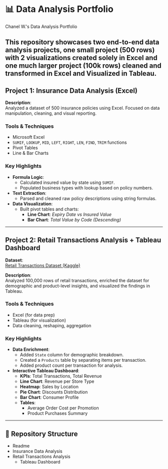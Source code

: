 # 📊 Data Analysis Portfolio
Chanel W.'s Data Analysis Portfolio

This repository showcases two end-to-end data analysis projects, one small project (500 rows) with 2 visualizations created solely in **Excel** and one much larger project (100k rows) cleaned and transformed in Excel and Visualized in **Tableau**.
---

## Project 1: Insurance Data Analysis (Excel)

**Description**:  
Analyzed a dataset of 500 insurance policies using Excel. Focused on data manipulation, cleaning, and visual reporting.

### Tools & Techniques
- Microsoft Excel
- `SUMIF`, `LOOKUP`, `MID`, `LEFT`, `RIGHT`, `LEN`, `FIND`, `TRIM` functions
- Pivot Tables
- Line & Bar Charts

### Key Highlights
- **Formula Logic**:
  - Calculated insured value by state using `SUMIF`.
  - Populated business types with lookup based on policy numbers.
- **Text Extraction**:
  - Parsed and cleaned raw policy descriptions using string formulas.
- **Data Visualization**:
  - Built pivot tables and charts:
    - **Line Chart**: *Expiry Date vs Insured Value*
    - **Bar Chart**: *Total Value by Code (Descending)*

---

## Project 2: Retail Transactions Analysis + Tableau Dashboard

**Dataset**:  
[Retail Transactions Dataset (Kaggle)](https://www.kaggle.com/datasets/prasad22/retail-transactions-dataset)

**Description**:  
Analyzed 100,000 rows of retail transactions, enriched the dataset for demographic and product-level insights, and visualized the findings in Tableau.

### Tools & Techniques
- Excel (for data prep)
- Tableau (for visualization)
- Data cleaning, reshaping, aggregation

### Key Highlights
- **Data Enrichment**:
  - Added `State` column for demographic breakdown.
  - Created a `Products` table by separating items per transaction.
  - Added product count per transaction for analysis.
- **Interactive Tableau Dashboard**:
  - **KPIs**: Total Transactions, Total Revenue
  - **Line Chart**: Revenue per Store Type
  - **Heatmap**: Sales by Location
  - **Pie Chart**: Discounts Distribution
  - **Bar Chart**: Consumer Profile
  - **Tables**:
    - Average Order Cost per Promotion
    - Product Purchases Summary

---



## 📁 Repository Structure
- Readme
- Insurance Data Analysis
- Retail Transactions Analysis
  - Tableau Dashboard

